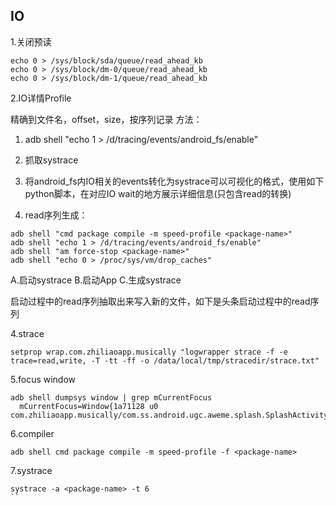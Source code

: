 ## IO

1.关闭预读

```
echo 0 > /sys/block/sda/queue/read_ahead_kb
echo 0 > /sys/block/dm-0/queue/read_ahead_kb
echo 0 > /sys/block/dm-1/queue/read_ahead_kb
```

2.IO详情Profile

精确到文件名，offset，size，按序列记录
方法：

1. adb shell "echo 1 > /d/tracing/events/android_fs/enable"
2. 抓取systrace
3. 将android_fs内IO相关的events转化为systrace可以可视化的格式，使用如下python脚本，在对应IO wait的地方展示详细信息(只包含read的转换)

3. read序列生成：

```
adb shell "cmd package compile -m speed-profile <package-name>"
adb shell "echo 1 > /d/tracing/events/android_fs/enable"
adb shell "am force-stop <package-name>"
adb shell "echo 0 > /proc/sys/vm/drop_caches"
```

A.启动systrace
B.启动App
C.生成systrace

启动过程中的read序列抽取出来写入新的文件，如下是头条启动过程中的read序列

4.strace

```
setprop wrap.com.zhiliaoapp.musically "logwrapper strace -f -e trace=read,write, -T -tt -ff -o /data/local/tmp/stracedir/strace.txt"
```

5.focus window

```
adb shell dumpsys window | grep mCurrentFocus
  mCurrentFocus=Window{1a71128 u0 com.zhiliaoapp.musically/com.ss.android.ugc.aweme.splash.SplashActivity}
```

6.compiler

```
adb shell cmd package compile -m speed-profile -f <package-name>
```

7.systrace

```
systrace -a <package-name> -t 6
``